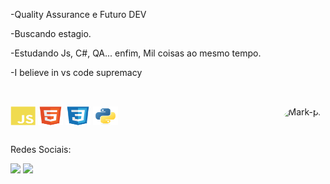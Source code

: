 -Quality Assurance e Futuro DEV

-Buscando estagio.

-Estudando Js, C#, QA... enfim, Mil coisas ao mesmo tempo.

-I believe in vs code supremacy

##

<div style="display: inline_block"><br>
  <img align="center" alt="Mark-Js" height="30" width="40" src="https://raw.githubusercontent.com/devicons/devicon/master/icons/javascript/javascript-plain.svg">
  <img align="center" alt="Mark-HTML" height="30" width="40" src="https://raw.githubusercontent.com/devicons/devicon/master/icons/html5/html5-original.svg">
  <img align="center" alt="Mark-CSS" height="30" width="40" src="https://raw.githubusercontent.com/devicons/devicon/master/icons/css3/css3-original.svg">
  <img align="center" alt="Mark-Python" height="30" width="40" src="https://raw.githubusercontent.com/devicons/devicon/master/icons/python/python-original.svg">
  <img align="right" alt="Mark-pic" height="150" style="border-radius:50px;" src="https://i.pinimg.com/originals/7d/90/60/7d906067eddae6a8d1ea465ecc8afe90.gif">
</div>

##

Redes Sociais:
<div>
  <a href = "mailto:Vieiramarcusv@gmail.com"><img src="https://img.shields.io/badge/-Gmail-%23333?style=for-the-badge&logo=gmail&logoColor=white" target="_blank"></a>
  <a href="https://www.linkedin.com/in/marcus-vieira-705720268" target="_blank"><img src="https://img.shields.io/badge/-LinkedIn-%230077B5?style=for-the-badge&logo=linkedin&logoColor=white" target="_blank"></a>
</div>
